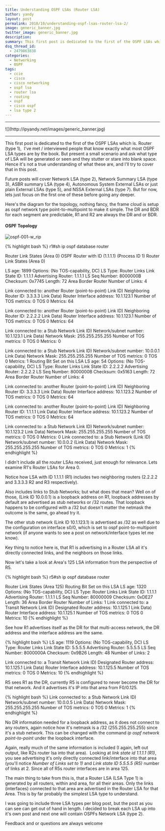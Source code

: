 ```yaml
---
title: Understanding OSPF LSAs (Router LSA)
author: yandy
layout: post
permalink: 2010/10/understanding-ospf-lsas-router-lsa-2/
image: generic_banner.jpg
twitter_image: generic_banner.jpg
description: 
summary: This first post is dedicated to the first of the OSPF LSAs which is. Router (type 1),  I've met / interviewed people that know exactly what most OSPF LSA types are by the book. But present a small scenario and ask what type of LSA will be generated or seen and they stutter or stare into blank space. Hence it's not a true understanding of what these are, and I'll try to cover that in this post...
dsq_thread_id:
  - 2479863838
categories:
  - Networking
  - OSPF
tags:
  - ccie
  - cisco
  - cisco networking
  - ospf lsa
  - router lsa
  - routing
  - ospf
  - cisco ospf
  - lsa type 2
---
```

<hr>
![](http://ipyandy.net/images/generic_banner.jpg)
<hr>

This first post is dedicated to the first of the OSPF LSAs which is. Router (type 1),  I've met / interviewed people that know exactly what most OSPF LSA types are by the book. But present a small scenario and ask what type of LSA will be generated or seen and they stutter or stare into blank space. Hence it's not a true understanding of what these are, and I'll try to cover that in this post.
  
Future posts will cover Network LSA (type 2), Network Summary LSA (type 3), ASBR summary LSA (type 4), Autonomous System External LSAs or just plain External LSAs (type 5), and NSSA External LSAs (type 7). But for now, lets just focus on the first one of these before going any deeper.

<!--more-->
  
Here's the diagram for the topology, nothing fancy, the frame cloud is setup as ospf network type point-to-multipoint to make it simple. The DR and BDR for each segment are predictable, R1 and R2 are always the DR and or BDR.
  
#### OSPF Topology ####
<img id="ospf-001" title="ospf-001-w_rip" alt="ospf-001-w_rip" src="{{ site.url }}/assets/images/ospf-001-w_rip.png" />
  
{% highlight bash %}
r1#sh ip ospf database router

Router Link States (Area 0)
OSPF Router with ID (1.1.1.1) (Process ID 1)
Router Link States (Area 0)
  
LS age: 1899
Options: (No TOS-capability, DC)
LS Type: Router Links
Link State ID: 1.1.1.1
Advertising Router: 1.1.1.1
LS Seq Number: 8000000B
Checksum: 0x7745
Length: 72
Area Border Router
Number of Links: 4

Link connected to: another Router (point-to-point)
Link ID) Neighboring Router ID: 3.3.3.3
Link Data) Router Interface address: 10.1.123.1
Number of TOS metrics: 0
TOS 0 Metrics: 64

Link connected to: another Router (point-to-point)
Link ID) Neighboring Router ID: 2.2.2.2
Link Data) Router Interface address: 10.1.123.1
Number of TOS metrics: 0
TOS 0 Metrics: 64

Link connected to: a Stub Network
Link ID) Network/subnet number: 10.1.123.1
Link Data) Network Mask: 255.255.255.255
Number of TOS metrics: 0
TOS 0 Metrics: 0

Link connected to: a Stub Network
Link ID) Network/subnet number: 10.0.0.1
Link Data) Network Mask: 255.255.255.255
Number of TOS metrics: 0
TOS 0 Metrics: 1
Routing Bit Set on this LSA
LS age: 54
Options: (No TOS-capability, DC)
LS Type: Router Links
Link State ID: 2.2.2.2
Advertising Router: 2.2.2.2
LS Seq Number: 8000000B
Checksum: 0x5163
Length: 72
Area Border Router
Number of Links: 4

Link connected to: another Router (point-to-point)
Link ID) Neighboring Router ID: 3.3.3.3
Link Data) Router Interface address: 10.1.123.2
Number of TOS metrics: 0
TOS 0 Metrics: 64

Link connected to: another Router (point-to-point)
Link ID) Neighboring Router ID: 1.1.1.1
Link Data) Router Interface address: 10.1.123.2
Number of TOS metrics: 0
TOS 0 Metrics: 64

Link connected to: a Stub Network
Link ID) Network/subnet number: 10.1.123.2
Link Data) Network Mask: 255.255.255.255
Number of TOS metrics: 0
TOS 0 Metrics: 0
Link connected to: a Stub Network
(Link ID) Network/subnet number: 10.0.0.2
(Link Data) Network Mask: 255.255.255.255
Number of TOS metrics: 0
TOS 0 Metrics: 1
{% endhighlight %}
  
 I didn't include all the router LSAs received, just enough for relevance. Lets examine R1's Router LSAs for Area 0.

Notice how LSA with ID 1.1.1.1 (R1) includes two neighboring routers (2.2.2.2 and 3.3.3.3 R2 and R3 respectively).

Also includes links to Stub Networks; but what does that mean? Well on of those, (Link ID 10.0.0.1) is a loopback address on R1, loopback addresses by default are advertised as stub networks or /32 routes. That loopback happens to be configured with a /32 but doesn't matter the netmask the outcome is the same, go ahead try it.

The other stub network (Link ID 10.1.123.1) is advertised as /32 as well due to the configuration on interface s0/0, which is set to ospf point-to-multipoint network (if anyone wants to see a post on network/interface types let me know).

Key thing to notice here is, that R1 is advertising in a Router LSA all it's directly connected links, and the neighbors on those links.

Now let's take a look at Area's 125 LSA information from the perspective of R5.
  
{% highlight bash %}
r5#sh ip ospf database router

Router Link States (Area 125)
Routing Bit Set on this LSA
LS age: 1320
Options: (No TOS-capability, DC)
LS Type: Router Links
Link State ID: 1.1.1.1
Advertising Router: 1.1.1.1
LS Seq Number: 80000009
Checksum: 0xDE27
Length: 36
Area Border Router
Number of Links: 1
Link connected to: a Transit Network
Link ID) Designated Router address: 10.1.125.1
Link Data) Router Interface address: 10.1.125.1
Number of TOS metrics: 0
TOS 0 Metrics: 10
{% endhighlight %}

See how R1 advertises itself as the DR for that multi-access network, the DR address and the interface address are the same.
  
{% highlight bash %}
LS age: 1119
Options: (No TOS-capability, DC)
LS Type: Router Links
Link State ID: 5.5.5.5
Advertising Router: 5.5.5.5
LS Seq Number: 8000000A
Checksum: 0x9B26
Length: 48
Number of Links: 2

Link connected to: a Transit Network
Link ID) Designated Router address: 10.1.125.1
Link Data) Router Interface address: 10.1.125.5
Number of TOS metrics: 0
TOS 0 Metrics: 10
{% endhighlight %}
  
R5 sees R1 as the DR, currently R5 is configured to never become the DR for that network. And it advertises it's IP into that area from F0/0.125.

{% highlight bash %}
Link connected to: a Stub Network
Link ID) Network/subnet number: 10.0.0.5
Link Data) Network Mask: 255.255.255.255
Number of TOS metrics: 0
TOS 0 Metrics: 1
{% endhighlight %}

No DR information needed for a loopback address, as it does not connect to any routers, again notice how it's netmask is a /32 (255.255.255.255) since it's a stub network. This can be changed with the command *ip ospf network point-to-point* under the loopback interface.

Again, really much of the same information is included (I again, left out output, like R2s router lsa into that area).  Looking at *link state id 1.1.1.1 (R1)*, you see advertising it's only directly connected link/interface into that area (you'll notice *Number of Links set to 1)* and *Link state ID 5.5.5.5 (R5)* number of links at 2. Since all of R5s router interfaces are in area 125.

The main thing to take from this is, that a Router LSA (LSA Type 1) is generated by all routers, within and area, for all their areas. Only the links (interfaces) connected to that area are advertised in the Router LSA for that Area. This is by far probably the simplest LSA type to understand.
  
 I was going to include three LSA types per blog post, but the post as you can see can get out of hand in length. I decided to break each LSA up into it's own post and next one will contain OSPFs Network LSA (type 2).

 Feedback and or questions are always welcome